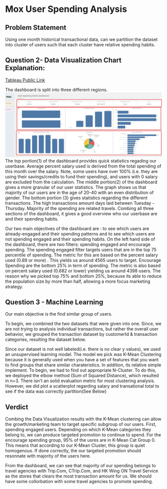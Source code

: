 
# Mox User Spending Analysis



## Problem Statement
Using one month historical transactional data, can we partition the dataset into cluster of users such that each cluster have relative spending habits.

## Question 2- Data Visualization Chart Explanation: 

[Tableau Public Link](https://public.tableau.com/app/profile/jacky1833/viz/Mox4/Dashboard1?publish=yes)

The dashboard is split into three different regions. 
![](https://github.com/Jleung1996/Mox/blob/main/picture/box.png)
The top portion(1) of the dashboard provides quick statistics regading our userbase.
Average percent salary used is derived from the total spending of this month over the salary. Note, some users have over 100% (i.e. they are using their savings/credits to fund their spending), and
users with 0 salary are excluded from the calculation. The middle portion(2) of the dashboard gives a more granular of our user statistics.
The graph shows us that majority of our users are in the age of 20-40 with an even distribution of gender. The bottom portion (3) gives statistics
regarding the different transactions. The high transactions amount days laid between Tuesday - Thursday. Majority of the spending are related travels.
Combing all three sections of the dashboard, it gives a good overview who our userbase are and their spending habits.

Our two main objectives of the dashboard are : to see which users are already-engaged and their spending patterns and to see which users
are not spending engaged and their spending habits. On the left hand side of the dashboard, there are two filters: spending engaged and encourage spending.
The spending engaged filter targets users that are in the top 75 percentile of spending. The metric for this are based on the percent salary used (0.89 or more)
. This yields us around 4565 users to target. Encourage Spending are the bottom 25% in term of spending. The metric is also based on
percent salary used (0.682 or lower) yielding us around 4398 users. The reason why we picked top 75% and bottom 25%, because its able to
reduce the population size by more than half, allowing a more focus marketing strategy.  
## Question 3 - Machine Learning
Our main objective is the find similar group of users. 

To begin, we combined the two datasets that were given into one. Since, we are not trying to analysis individual transactions, but rather
the overall user behavior, we grouped the transaction dataset by customerId & transaction categories, resulting the dataset below.

Since our dataset is not well labeled(i.e. there is no clear y values), we used an unsupervised learning model. The model we pick was K-Mean Clustering because it is 
generally used when you have a set of features that you want to find groups that share similar charateristics. In addition, its relative simple implement.
To begin, we had to find out appropriate N-Cluster. To do this, we deployed the elbow method (Sum of Squared Distance), which resulted in n=3. 
There isn't an solid evaluation metric for most clustering analysis. However, we did plot a scatterplot regarding salary and transational total to see if
the data was correctly partition(See Below)





## Verdict
Combing the Data Visualization results with the K-Mean clustering can allow the growth/marketing team to target specific subgroup of our users.
First, spending engaged users. Depending on which K-Mean categories they belong to, we can produce targeted promotion to continue to spend. For the encourage spending group, 95% of the usres are in K-Mean Cat Group 0. This means that according to our K-Mean Cluster, this group is quiet homogenous. If done correctly, the our targeted promotion should resonnate with majority of the users here.

From the dashboard, we can see that majority of our spending belongs to travel agencies with Trip.Com, CTrip.Com, and HK Wing ON Travel Service
as the stores that clears the most transaction amount for us. We should have some collorbation with some travel agencies to promote spending.

